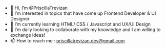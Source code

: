 - 👋 Hi, I’m @PriscillaTrevizan
- 👀 I’m interested in topics that have come up Frontend Developer & UI Designer
- 🌱 I’m currently learning  HTML/ CSS / Javascript and UX/UI Design
- 💞️ I’m daily looking to collaborate with my knowledge and I am willing to exchange ideas!
- 📫 How to reach me : priscillatrevizan.dev@gmail.com

<!---
PriscillaTrevizan/PriscillaTrevizan is a ✨ special ✨ repository because its `README.md` (this file) appears on your GitHub profile.
You can click the Preview link to take a look at your changes.
--->
